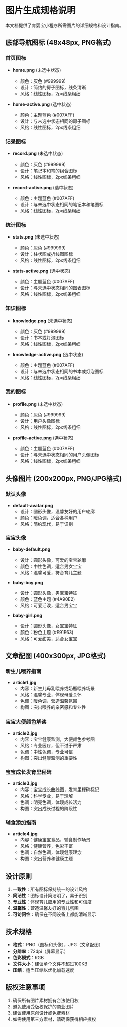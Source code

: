 # 图片生成规格说明

本文档提供了育婴宝小程序所需图片的详细规格和设计指南。

## 底部导航图标 (48x48px, PNG格式)

### 首页图标
- **home.png** (未选中状态)
  - 颜色：灰色 (#999999)
  - 设计：简约的房子图标，线条清晰
  - 风格：线性图标，2px线条粗细

- **home-active.png** (选中状态)
  - 颜色：主题蓝色 (#007AFF)
  - 设计：与未选中状态相同的房子图标
  - 风格：线性图标，2px线条粗细

### 记录图标
- **record.png** (未选中状态)
  - 颜色：灰色 (#999999)
  - 设计：笔记本和笔的组合图标
  - 风格：线性图标，2px线条粗细

- **record-active.png** (选中状态)
  - 颜色：主题蓝色 (#007AFF)
  - 设计：与未选中状态相同的笔记本和笔图标
  - 风格：线性图标，2px线条粗细

### 统计图标
- **stats.png** (未选中状态)
  - 颜色：灰色 (#999999)
  - 设计：柱状图或折线图图标
  - 风格：线性图标，2px线条粗细

- **stats-active.png** (选中状态)
  - 颜色：主题蓝色 (#007AFF)
  - 设计：与未选中状态相同的图表图标
  - 风格：线性图标，2px线条粗细

### 知识图标
- **knowledge.png** (未选中状态)
  - 颜色：灰色 (#999999)
  - 设计：书本或灯泡图标
  - 风格：线性图标，2px线条粗细

- **knowledge-active.png** (选中状态)
  - 颜色：主题蓝色 (#007AFF)
  - 设计：与未选中状态相同的书本或灯泡图标
  - 风格：线性图标，2px线条粗细

### 我的图标
- **profile.png** (未选中状态)
  - 颜色：灰色 (#999999)
  - 设计：用户头像图标
  - 风格：线性图标，2px线条粗细

- **profile-active.png** (选中状态)
  - 颜色：主题蓝色 (#007AFF)
  - 设计：与未选中状态相同的用户头像图标
  - 风格：线性图标，2px线条粗细

## 头像图片 (200x200px, PNG/JPG格式)

### 默认头像
- **default-avatar.png**
  - 设计：圆形头像，温馨友好的用户轮廓
  - 颜色：暖色调，适合各种用户
  - 风格：简约现代，易于识别

### 宝宝头像
- **baby-default.png**
  - 设计：圆形头像，可爱的宝宝轮廓
  - 颜色：中性色调，适合男女宝宝
  - 风格：温馨可爱，符合育儿主题

- **baby-boy.png**
  - 设计：圆形头像，男宝宝特征
  - 颜色：蓝色主题 (#4A90E2)
  - 风格：可爱活泼，适合男宝宝

- **baby-girl.png**
  - 设计：圆形头像，女宝宝特征
  - 颜色：粉色主题 (#E91E63)
  - 风格：可爱甜美，适合女宝宝

## 文章配图 (400x300px, JPG格式)

### 新生儿喂养指南
- **article1.jpg**
  - 内容：新生儿母乳喂养或奶瓶喂养场景
  - 风格：温馨专业，体现母爱关怀
  - 色调：暖色调，营造温馨氛围
  - 构图：突出喂养的亲密感和专业性

### 宝宝大便颜色解读
- **article2.jpg**
  - 内容：宝宝健康监测，大便颜色参考图
  - 风格：专业医疗，但不过于严肃
  - 色调：中性色调，专业可信
  - 构图：突出健康监测的重要性

### 宝宝成长发育里程碑
- **article3.jpg**
  - 内容：宝宝成长曲线图，发育里程碑标记
  - 风格：科学专业，易于理解
  - 色调：明亮色调，体现成长活力
  - 构图：突出成长过程的阶段性

### 辅食添加指南
- **article4.jpg**
  - 内容：健康宝宝食品，辅食制作场景
  - 风格：健康营养，色彩丰富
  - 色调：自然色调，体现健康理念
  - 构图：突出营养和健康主题

## 设计原则

1. **一致性**：所有图标保持统一的设计风格
2. **简洁性**：图标设计简洁明了，易于识别
3. **专业性**：体现育儿应用的专业性和可信度
4. **温馨性**：营造温馨友好的育儿氛围
5. **可访问性**：确保在不同设备上都能清晰显示

## 技术规格

- **格式**：PNG（图标和头像），JPG（文章配图）
- **分辨率**：72dpi（屏幕显示）
- **色彩模式**：RGB
- **文件大小**：建议单个文件不超过100KB
- **压缩**：适当压缩以优化加载速度

## 版权注意事项

1. 确保所有图片素材拥有合法使用权
2. 避免使用受版权保护的商业图片
3. 建议使用原创设计或免费素材
4. 如需使用第三方素材，请确保获得相应授权

